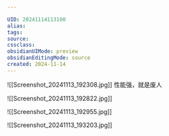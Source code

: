 ```yaml
---

UID: 20241114113100 
alias: 
tags: 
source: 
cssclass: 
obsidianUIMode: preview
obsidianEditingMode: source
created: 2024-11-14
---
```

![[Screenshot_20241113_192308.jpg]]
性能强，就是废人

![[Screenshot_20241113_192822.jpg]]

![[Screenshot_20241113_192955.jpg]]



![[Screenshot_20241113_193203.jpg]]